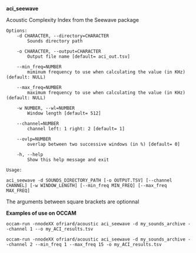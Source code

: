 **aci_seewave**

Acoustic Complexity Index from the Seewave package

```
Options:
	-d CHARACTER, --directory=CHARACTER
		Sounds directory path

	-o CHARACTER, --output=CHARACTER
		Output file name [default= aci_out.tsv]

	--min_freq=NUMBER
		miminum frequency to use when calculating the value (in KHz) (default: NULL)

	--max_freq=NUMBER
		maximum frequency to use when calculating the value (in KHz) (default: NULL)

	-w NUMBER, --wl=NUMBER
		Window length [default= 512]

	--channel=NUMBER
		channel left: 1 right: 2 [default= 1]

	--ovlp=NUMBER
		overlap between two successive windows (in %) [default= 0]

	-h, --help
		Show this help message and exit

```

```
Usage:

aci_seewave -d SOUNDS_DIRECTORY_PATH [-o OUTPUT.TSV] [--channel CHANNEL] [-w WINDOW_LENGTH] [--min_freq MIN_FREQ] [--max_freq MAX_FREQ]
```
The arguments between square brackets are optionnal


**Examples of use on OCCAM**

```
occam-run -nnodeXX ofriard/acoustic aci_seewave -d my_sounds_archive --channel 1 --o my_ACI_results.tsv 

occam-run -nnodeXX ofriard/acoustic aci_seewave -d my_sounds_archive --channel 2 --min_freq 1 --max_freq 15 -o my_ACI_results.tsv 
```

